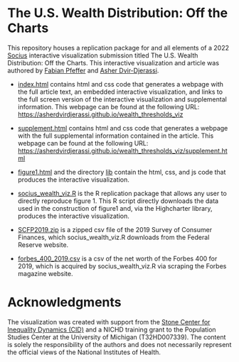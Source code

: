 # The U.S. Wealth Distribution: Off the Charts

This repository houses a replication package for and all elements of a 2022 [Socius](https://journals.sagepub.com/home/srd) interactive visualization submission titled The U.S. Wealth Distribution: Off the Charts. This interactive visualization and article was authored by [Fabian Pfeffer](https://lsa.umich.edu/soc/people/faculty/fpfeffer.html) and [Asher Dvir-Djerassi](https://lsa.umich.edu/soc/people/current-graduate-students/asher-dvir-djerassi.html).

* [index.html](index.html) contains html and css code that generates a webpage with the full article text, an embedded interactive visualization, and links to the full screen version of the interactive visualization and supplemental information. This webpage can be found at the following URL: https://asherdvirdjerassi.github.io/wealth_thresholds_viz

* [supplement.html](supplement.html) contains html and css code that generates a webpage with the full supplemental information contained in the article. This webpage can be found at the following URL: https://asherdvirdjerassi.github.io/wealth_thresholds_viz/supplement.html

* [figure1.html](figure1.html) and the directory [lib](lib) contain the html, css, and js code that produces the interactive visualization. 

* [socius_wealth_viz.R](socius_wealth_viz.R) is the R replication package that allows any user to directly reproduce figure 1. This R script directly downloads the data used in the construction of figure1 and, via the Highcharter library, produces the interactive visualization.  

* [SCFP2019.zip](SCFP2019.zip) is a zipped csv file of the 2019 Survey of Consumer Finances, which socius_wealth_viz.R downloads from the Federal Reserve website. 

* [forbes_400_2019.csv](forbes_400_2019.csv) is a csv of the net worth of the Forbes 400 for 2019, which is acquired by socius_wealth_viz.R via scraping the Forbes magazine website.

# Acknowledgments

The visualization was created with support from the [Stone Center for Inequality Dynamics (CID)](https://www.inequalitydynamics.umich.edu/) and a NICHD training grant to the Population Studies Center at the University of Michigan (T32HD007339). The content is solely the responsibility of the authors and does not necessarily represent the official views of the National Institutes of Health.
